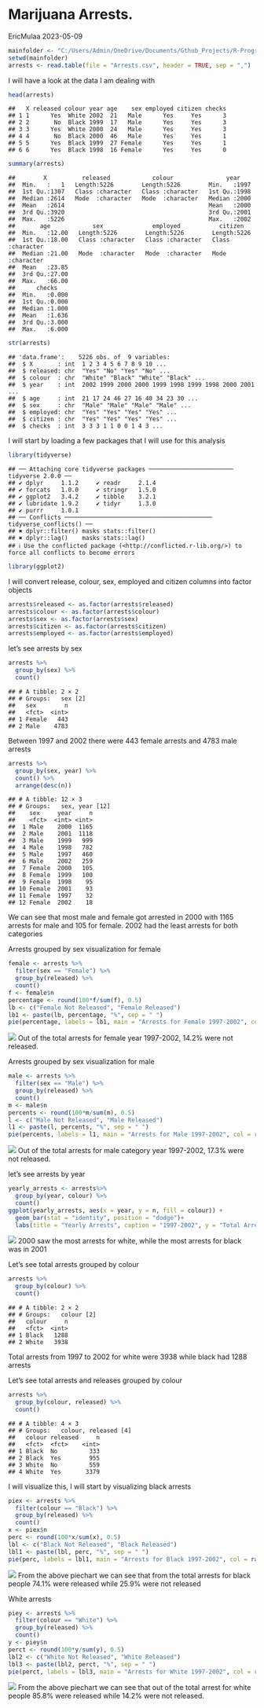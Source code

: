 Marijuana Arrests.
================
EricMulaa
2023-05-09

``` r
mainfolder <- "C:/Users/Admin/OneDrive/Documents/Gthub_Projects/R-Programming/data/"
setwd(mainfolder)
arrests <- read.table(file = "Arrests.csv", header = TRUE, sep = ",")
```

I will have a look at the data I am dealing with

``` r
head(arrests)
```

    ##   X released colour year age    sex employed citizen checks
    ## 1 1      Yes  White 2002  21   Male      Yes     Yes      3
    ## 2 2       No  Black 1999  17   Male      Yes     Yes      3
    ## 3 3      Yes  White 2000  24   Male      Yes     Yes      3
    ## 4 4       No  Black 2000  46   Male      Yes     Yes      1
    ## 5 5      Yes  Black 1999  27 Female      Yes     Yes      1
    ## 6 6      Yes  Black 1998  16 Female      Yes     Yes      0

``` r
summary(arrests)
```

    ##        X          released            colour               year     
    ##  Min.   :   1   Length:5226        Length:5226        Min.   :1997  
    ##  1st Qu.:1307   Class :character   Class :character   1st Qu.:1998  
    ##  Median :2614   Mode  :character   Mode  :character   Median :2000  
    ##  Mean   :2614                                         Mean   :2000  
    ##  3rd Qu.:3920                                         3rd Qu.:2001  
    ##  Max.   :5226                                         Max.   :2002  
    ##       age            sex              employed           citizen         
    ##  Min.   :12.00   Length:5226        Length:5226        Length:5226       
    ##  1st Qu.:18.00   Class :character   Class :character   Class :character  
    ##  Median :21.00   Mode  :character   Mode  :character   Mode  :character  
    ##  Mean   :23.85                                                           
    ##  3rd Qu.:27.00                                                           
    ##  Max.   :66.00                                                           
    ##      checks     
    ##  Min.   :0.000  
    ##  1st Qu.:0.000  
    ##  Median :1.000  
    ##  Mean   :1.636  
    ##  3rd Qu.:3.000  
    ##  Max.   :6.000

``` r
str(arrests)
```

    ## 'data.frame':    5226 obs. of  9 variables:
    ##  $ X       : int  1 2 3 4 5 6 7 8 9 10 ...
    ##  $ released: chr  "Yes" "No" "Yes" "No" ...
    ##  $ colour  : chr  "White" "Black" "White" "Black" ...
    ##  $ year    : int  2002 1999 2000 2000 1999 1998 1999 1998 2000 2001 ...
    ##  $ age     : int  21 17 24 46 27 16 40 34 23 30 ...
    ##  $ sex     : chr  "Male" "Male" "Male" "Male" ...
    ##  $ employed: chr  "Yes" "Yes" "Yes" "Yes" ...
    ##  $ citizen : chr  "Yes" "Yes" "Yes" "Yes" ...
    ##  $ checks  : int  3 3 3 1 1 0 0 1 4 3 ...

I will start by loading a few packages that I will use for this analysis

``` r
library(tidyverse)
```

    ## ── Attaching core tidyverse packages ──────────────────────── tidyverse 2.0.0 ──
    ## ✔ dplyr     1.1.2     ✔ readr     2.1.4
    ## ✔ forcats   1.0.0     ✔ stringr   1.5.0
    ## ✔ ggplot2   3.4.2     ✔ tibble    3.2.1
    ## ✔ lubridate 1.9.2     ✔ tidyr     1.3.0
    ## ✔ purrr     1.0.1     
    ## ── Conflicts ────────────────────────────────────────── tidyverse_conflicts() ──
    ## ✖ dplyr::filter() masks stats::filter()
    ## ✖ dplyr::lag()    masks stats::lag()
    ## ℹ Use the conflicted package (<http://conflicted.r-lib.org/>) to force all conflicts to become errors

``` r
library(ggplot2)
```

I will convert release, colour, sex, employed and citizen columns into
factor objects

``` r
arrests$released <- as.factor(arrests$released)
arrests$colour <- as.factor(arrests$colour)
arrests$sex <- as.factor(arrests$sex)
arrests$citizen <- as.factor(arrests$citizen)
arrests$employed <- as.factor(arrests$employed)
```

let’s see arrests by sex

``` r
arrests %>%
  group_by(sex) %>%
  count()
```

    ## # A tibble: 2 × 2
    ## # Groups:   sex [2]
    ##   sex        n
    ##   <fct>  <int>
    ## 1 Female   443
    ## 2 Male    4783

Between 1997 and 2002 there were 443 female arrests and 4783 male
arrests

``` r
arrests %>%
  group_by(sex, year) %>%
  count() %>%
  arrange(desc(n))
```

    ## # A tibble: 12 × 3
    ## # Groups:   sex, year [12]
    ##    sex     year     n
    ##    <fct>  <int> <int>
    ##  1 Male    2000  1165
    ##  2 Male    2001  1118
    ##  3 Male    1999   999
    ##  4 Male    1998   782
    ##  5 Male    1997   460
    ##  6 Male    2002   259
    ##  7 Female  2000   105
    ##  8 Female  1999   100
    ##  9 Female  1998    95
    ## 10 Female  2001    93
    ## 11 Female  1997    32
    ## 12 Female  2002    18

We can see that most male and female got arrested in 2000 with 1165
arrests for male and 105 for female. 2002 had the least arrests for both
categories

Arrests grouped by sex visualization for female

``` r
female <- arrests %>%
  filter(sex == "Female") %>%
  group_by(released) %>%
  count()
f <- female$n
percentage <- round(100*f/sum(f), 0.5)
lb <- c("Female Not Released", "Female Released")
lb1 <- paste(lb, percentage, "%", sep = " ")
pie(percentage, labels = lb1, main = "Arrests for Female 1997-2002", col = rainbow(length(percentage)))
```

![](Marijuana-Toronto-Arrests_files/figure-gfm/unnamed-chunk-7-1.png)<!-- -->
Out of the total arrests for female year 1997-2002, 14.2% were not
released.

Arrests grouped by sex visualization for male

``` r
male <- arrests %>%
  filter(sex == "Male") %>%
  group_by(released) %>%
  count()
m <- male$n
percents <- round(100*m/sum(m), 0.5)
l <- c("Male Not Released", "Male Released")
l1 <- paste(l, percents, "%", sep = " ")
pie(percents, labels = l1, main = "Arrests for Male 1997-2002", col = rainbow(length(percents)))
```

![](Marijuana-Toronto-Arrests_files/figure-gfm/unnamed-chunk-8-1.png)<!-- -->
Out of the total arrests for male category year 1997-2002, 17.3% were
not released.

let’s see arrests by year

``` r
yearly_arrests <- arrests%>%
  group_by(year, colour) %>%
  count()
ggplot(yearly_arrests, aes(x = year, y = n, fill = colour)) + 
  geom_bar(stat = "identity", position = "dodge")+ 
  labs(title = "Yearly Arrests", caption = "1997-2002", y = "Total Arrests")
```

![](Marijuana-Toronto-Arrests_files/figure-gfm/unnamed-chunk-9-1.png)<!-- -->
2000 saw the most arrests for white, while the most arrests for black
was in 2001

Let’s see total arrests grouped by colour

``` r
arrests %>%
  group_by(colour) %>%
  count()
```

    ## # A tibble: 2 × 2
    ## # Groups:   colour [2]
    ##   colour     n
    ##   <fct>  <int>
    ## 1 Black   1288
    ## 2 White   3938

Total arrests from 1997 to 2002 for white were 3938 while black had 1288
arrests

Let’s see total arrests and releases grouped by colour

``` r
arrests %>%
  group_by(colour, released) %>%
  count()
```

    ## # A tibble: 4 × 3
    ## # Groups:   colour, released [4]
    ##   colour released     n
    ##   <fct>  <fct>    <int>
    ## 1 Black  No         333
    ## 2 Black  Yes        955
    ## 3 White  No         559
    ## 4 White  Yes       3379

I will visualize this, I will start by visualizing black arrests

``` r
piex <- arrests %>%
  filter(colour == "Black") %>%
  group_by(released) %>%
  count()
x <- piex$n
perc <- round(100*x/sum(x), 0.5)
lbl <- c("Black Not Released", "Black Released")
lbl1 <- paste(lbl, perc, "%", sep = " ")
pie(perc, labels = lbl1, main = "Arrests for Black 1997-2002", col = rainbow(length(perc)))
```

![](Marijuana-Toronto-Arrests_files/figure-gfm/unnamed-chunk-12-1.png)<!-- -->
From the above piechart we can see that from the total arrests for black
people 74.1% were released while 25.9% were not released

White arrests

``` r
piey <- arrests %>%
  filter(colour == "White") %>%
  group_by(released) %>%
  count()
y <- piey$n
perct <- round(100*y/sum(y), 0.5)
lbl2 <- c("White Not Released", "White Released")
lbl3 <- paste(lbl2, perct, "%", sep = " ")
pie(perct, labels = lbl3, main = "Arrests for White 1997-2002", col = rainbow(length(perc)))
```

![](Marijuana-Toronto-Arrests_files/figure-gfm/unnamed-chunk-13-1.png)<!-- -->
From the above piechart we can see that out of the total arrest for
white people 85.8% were released while 14.2% were not released.
